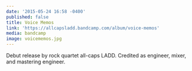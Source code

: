```yaml
---
date: '2015-05-24 16:58 -0400'
published: false
title: Voice Memos
link: 'https://allcapsladd.bandcamp.com/album/voice-memos'
media: bandcamp
image: voicememos.jpg
---
```

Debut release by rock quartet all-caps LADD. Credited as engineer, mixer, and mastering engineer.
